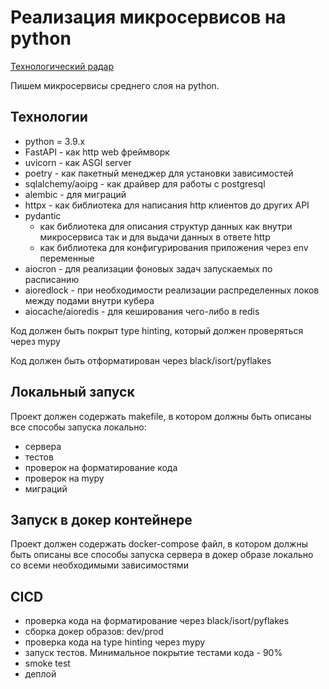 # Реализация микросервисов на python

[Технологический радар](https://magnit-tech.github.io/magnit-online/tech/radar/python/index.html)

Пишем микросервисы среднего слоя на python.

## Технологии

- python = 3.9.x
- FastAPI - как http web фреймворк
- uvicorn - как ASGI server
- poetry - как пакетный менеджер для установки зависимостей
- sqlalchemy/aoipg - как драйвер для работы с postgresql
- alembic - для миграций
- httpx - как библиотека для написания http клиентов до других API
- pydantic
    - как библиотека для описания структур данных как внутри микросервиса так и для выдачи данных в ответе http
    - как библиотека для конфигурирования приложения через env переменные
- aiocron - для реализации фоновых задач запускаемых по расписанию
- aioredlock - при необходимости реализации распределенных локов между подами внутри кубера
- aiocache/aioredis - для кеширования чего-либо в redis

Код должен быть покрыт type hinting, который должен проверяться через mypy

Код должен быть отформатирован через  black/isort/pyflakes

## Локальный запуск

Проект должен содержать makefile, в котором должны быть описаны все способы запуска локально:

- сервера
- тестов
- проверок на форматирование кода
- проверок на mypy
- миграций

## Запуск в докер контейнере

Проект должен содержать docker-compose файл, в котором должны быть описаны все способы запуска сервера в докер образе локально со всеми необходимыми зависимостями

## CICD

- проверка кода на форматирование через black/isort/pyflakes
- сборка докер образов: dev/prod
- проверка кода на type hinting через mypy
- запуск тестов. Минимальное покрытие тестами кода - 90%
- smoke test
- деплой
